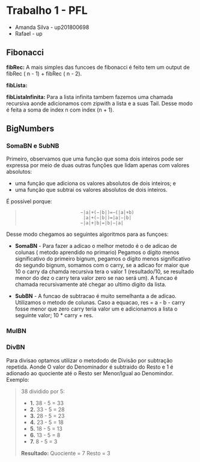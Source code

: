 # Trabalho 1 - PFL
* Amanda Silva - up201800698
* Rafael      - up 


## Fibonacci
 **fibRec:** A mais simples das funcoes de fibonacci é feito tem um output de fibRec ( n - 1) + fibRec ( n - 2).
 
 **fibLista:**
 
 **fibListaInfinita:**  Para a lista infinita tambem fazemos uma chamada recursiva aonde adicionamos com zipwith a lista e a suas Tail. Desse modo é feita a soma de index n com index (n + 1).


## BigNumbers

### SomaBN e SubNB

Primeiro, observamos que uma função que soma dois inteiros pode ser expressa por meio de duas outras funções que lidam apenas com valores absolutos:

* uma função que adiciona os valores absolutos de dois inteiros; e
* uma função que subtrai os valores absolutos de dois inteiros.

É possível porque:

 >                           −|a|+(−|b|)=−(|a|+b) 
 >                            |a|+(−|b|)=|a|−|b|
 >                           −|a|+|b|=|b|−|a|


Desse modo chegamos ao seguintes algoritmos para as funçoes: 
* **SomaBN** - Para fazer a adicao  o melhor metodo é o de adicao de colunas ( metodo aprendido no primario) 
Pegamos o dígito menos significativo do primeiro bignum, pegamos o dígito menos significativo do segundo bignum, somamos com o carry, se a adicao for maior que 10 o carry da chamda recursiva tera o valor 1 (resultado/10, se  resultado menor do dez o carry tera valor zero se nao será um). A funcao é chamada recursivamente até chegar ao ultimo digito da lista.  


 * **SubBN** - A funcao de subtracao  é muito semelhanta a de adicao. Utilizamos o metodo de colunas. Caso a equacao,  res = a - b - carry  fosse menor que zero carry teria valor um e adicionamos a lista o seguinte valor; 10 * carry + res.

### MulBN

### DivBN
 Para  divisao optamos utilizar o metododo  de Divisão por subtração repetida. Aonde O valor do Denominador é subtraido do Resto e  1 é adionado ao quociente até o Resto ser Menor/Igual ao Denomindor.
 Exemplo: 
 > 38 dividido por 5:
 >  * **1.** 38 - 5 = 33
 >  * **2.** 33 - 5 = 28
 >  * **3.** 28 - 5 = 23
 >  * **4.** 23 - 5 = 18
 >  * **5.** 18 - 5 = 13
 >  * **6.** 13 - 5 = 8
 >  * **7.** 8 - 5 = 3 
 >
 >
 >  **Resultado:** Quociente = 7 Resto = 3 

